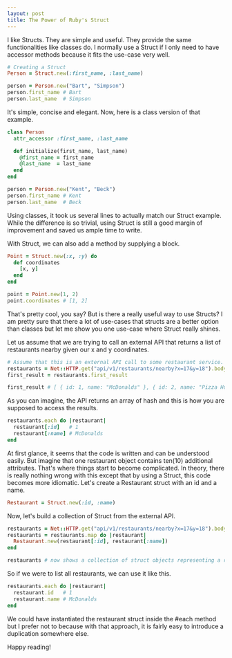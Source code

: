 ```yaml
---
layout: post
title: The Power of Ruby's Struct
---
```


I like Structs. They are simple and useful. They provide the same functionalities
like classes do. I normally use a Struct if I only need to have accessor methods because
it fits the use-case very well.

<!--break-->

~~~ ruby
# Creating a Struct
Person = Struct.new(:first_name, :last_name)

person = Person.new("Bart", "Simpson")
person.first_name # Bart
person.last_name  # Simpson
~~~

It's simple, concise and elegant. Now, here is a class version of that example.

~~~ ruby
class Person
  attr_accessor :first_name, :last_name

  def initialize(first_name, last_name)
    @first_name = first_name
    @last_name  = last_name
  end
end

person = Person.new("Kent", "Beck")
person.first_name # Kent
person.last_name  # Beck
~~~

Using classes, it took us several lines to actually match our Struct example. While the
difference is so trivial, using Struct is still a good margin of improvement and saved us
ample time to write.

With Struct, we can also add a method by supplying a block.

~~~ ruby
Point = Struct.new(:x, :y) do
  def coordinates
    [x, y]
  end
end

point = Point.new(1, 2)
point.coordinates # [1, 2]
~~~

That's pretty cool, you say? But is there a really useful way to use Structs? I am pretty
sure that there a lot of use-cases that structs are a better option than classes but let me
show you one use-case where Struct really shines.

Let us assume that we are trying to call an external API that returns a list of restaurants nearby
given our x and y coordinates.

~~~ ruby
# Assume that this is an external API call to some restaurant service.
restaurants = Net::HTTP.get("api/v1/restaurants/nearby?x=17&y=18").body
first_result = restaurants.first_result

first_result # [ { id: 1, name: "McDonalds" }, { id: 2, name: "Pizza Hut" } ]
~~~

As you can imagine, the API returns an array of hash and this is how you are supposed to
access the results.

~~~ ruby
restaurants.each do |restaurant|
  restaurant[:id]   # 1
  restaurant[:name] # McDonalds
end
~~~

At first glance, it seems that the code is written and can be understood easily. But imagine that one
restaurant object contains ten(10) additional attributes. That's where things start to become
complicated. In theory, there is really nothing wrong with this except that by using a Struct, this code
becomes more idiomatic. Let's create a Restaurant struct with an id and a name.

~~~ ruby
Restaurant = Struct.new(:id, :name)
~~~

Now, let's build a collection of Struct from the external API.

~~~ ruby
restaurants = Net::HTTP.get("api/v1/restaurants/nearby?x=17&y=18").body
restaurants = restaurants.map do |restaurant|
  Restaurant.new(restaurant[:id], restaurant[:name])
end

restaurants # now shows a collection of struct objects representing a restaurant
~~~

So if we were to list all restaurants, we can use it like this.

~~~ ruby
restaurants.each do |restaurant|
  restaurant.id   # 1
  restaurant.name # McDonalds
end
~~~

We could have instantiated the restaurant struct inside the #each method but I prefer not to
because with that approach, it is fairly easy to introduce a duplication somewhere else.

Happy reading!
